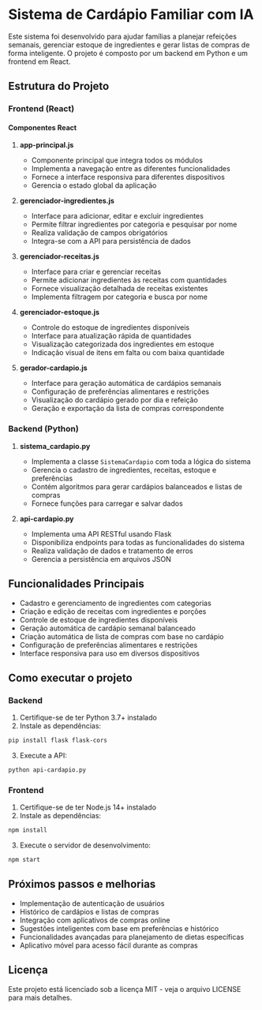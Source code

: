 # Sistema de Cardápio Familiar com IA

Este sistema foi desenvolvido para ajudar famílias a planejar refeições semanais, gerenciar estoque de ingredientes e gerar listas de compras de forma inteligente. O projeto é composto por um backend em Python e um frontend em React.

## Estrutura do Projeto

### Frontend (React)

#### Componentes React

1. **app-principal.js**
   - Componente principal que integra todos os módulos
   - Implementa a navegação entre as diferentes funcionalidades
   - Fornece a interface responsiva para diferentes dispositivos
   - Gerencia o estado global da aplicação

2. **gerenciador-ingredientes.js**
   - Interface para adicionar, editar e excluir ingredientes
   - Permite filtrar ingredientes por categoria e pesquisar por nome
   - Realiza validação de campos obrigatórios
   - Integra-se com a API para persistência de dados

3. **gerenciador-receitas.js**
   - Interface para criar e gerenciar receitas
   - Permite adicionar ingredientes às receitas com quantidades
   - Fornece visualização detalhada de receitas existentes
   - Implementa filtragem por categoria e busca por nome

4. **gerenciador-estoque.js**
   - Controle do estoque de ingredientes disponíveis
   - Interface para atualização rápida de quantidades
   - Visualização categorizada dos ingredientes em estoque
   - Indicação visual de itens em falta ou com baixa quantidade

5. **gerador-cardapio.js**
   - Interface para geração automática de cardápios semanais
   - Configuração de preferências alimentares e restrições
   - Visualização do cardápio gerado por dia e refeição
   - Geração e exportação da lista de compras correspondente

### Backend (Python)

1. **sistema_cardapio.py**
   - Implementa a classe `SistemaCardapio` com toda a lógica do sistema
   - Gerencia o cadastro de ingredientes, receitas, estoque e preferências
   - Contém algoritmos para gerar cardápios balanceados e listas de compras
   - Fornece funções para carregar e salvar dados

2. **api-cardapio.py**
   - Implementa uma API RESTful usando Flask
   - Disponibiliza endpoints para todas as funcionalidades do sistema
   - Realiza validação de dados e tratamento de erros
   - Gerencia a persistência em arquivos JSON

## Funcionalidades Principais

- Cadastro e gerenciamento de ingredientes com categorias
- Criação e edição de receitas com ingredientes e porções
- Controle de estoque de ingredientes disponíveis
- Geração automática de cardápio semanal balanceado
- Criação automática de lista de compras com base no cardápio
- Configuração de preferências alimentares e restrições
- Interface responsiva para uso em diversos dispositivos

## Como executar o projeto

### Backend

1. Certifique-se de ter Python 3.7+ instalado
2. Instale as dependências:
```bash
pip install flask flask-cors
```
3. Execute a API:
```bash
python api-cardapio.py
```

### Frontend

1. Certifique-se de ter Node.js 14+ instalado
2. Instale as dependências:
```bash
npm install
```
3. Execute o servidor de desenvolvimento:
```bash
npm start
```

## Próximos passos e melhorias

- Implementação de autenticação de usuários
- Histórico de cardápios e listas de compras
- Integração com aplicativos de compras online
- Sugestões inteligentes com base em preferências e histórico
- Funcionalidades avançadas para planejamento de dietas específicas
- Aplicativo móvel para acesso fácil durante as compras

## Licença

Este projeto está licenciado sob a licença MIT - veja o arquivo LICENSE para mais detalhes.
